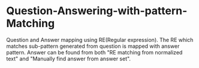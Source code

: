 # Question-Answering-with-pattern-Matching
Question and Answer mapping using RE(Regular expression). The RE which matches sub-pattern generated from question is mapped with answer pattern. Answer can be found from both "RE matching from normalized text" and "Manually find answer from answer set".
